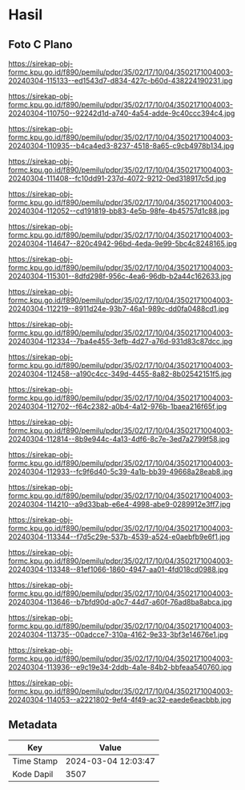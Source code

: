# Hasil

## Foto C Plano

https://sirekap-obj-formc.kpu.go.id/f890/pemilu/pdpr/35/02/17/10/04/3502171004003-20240304-115133--ed1543d7-d834-427c-b60d-438224190231.jpg

https://sirekap-obj-formc.kpu.go.id/f890/pemilu/pdpr/35/02/17/10/04/3502171004003-20240304-110750--92242d1d-a740-4a54-adde-9c40ccc394c4.jpg

https://sirekap-obj-formc.kpu.go.id/f890/pemilu/pdpr/35/02/17/10/04/3502171004003-20240304-110935--b4ca4ed3-8237-4518-8a65-c9cb4978b134.jpg

https://sirekap-obj-formc.kpu.go.id/f890/pemilu/pdpr/35/02/17/10/04/3502171004003-20240304-111408--fc10dd91-237d-4072-9212-0ed318917c5d.jpg

https://sirekap-obj-formc.kpu.go.id/f890/pemilu/pdpr/35/02/17/10/04/3502171004003-20240304-112052--cd191819-bb83-4e5b-98fe-4b45757d1c88.jpg

https://sirekap-obj-formc.kpu.go.id/f890/pemilu/pdpr/35/02/17/10/04/3502171004003-20240304-114647--820c4942-96bd-4eda-9e99-5bc4c8248165.jpg

https://sirekap-obj-formc.kpu.go.id/f890/pemilu/pdpr/35/02/17/10/04/3502171004003-20240304-115301--8dfd298f-956c-4ea6-96db-b2a44c162633.jpg

https://sirekap-obj-formc.kpu.go.id/f890/pemilu/pdpr/35/02/17/10/04/3502171004003-20240304-112219--8911d24e-93b7-46a1-989c-dd0fa0488cd1.jpg

https://sirekap-obj-formc.kpu.go.id/f890/pemilu/pdpr/35/02/17/10/04/3502171004003-20240304-112334--7ba4e455-3efb-4d27-a76d-931d83c87dcc.jpg

https://sirekap-obj-formc.kpu.go.id/f890/pemilu/pdpr/35/02/17/10/04/3502171004003-20240304-112458--a190c4cc-349d-4455-8a82-8b02542151f5.jpg

https://sirekap-obj-formc.kpu.go.id/f890/pemilu/pdpr/35/02/17/10/04/3502171004003-20240304-112702--f64c2382-a0b4-4a12-976b-1baea216f65f.jpg

https://sirekap-obj-formc.kpu.go.id/f890/pemilu/pdpr/35/02/17/10/04/3502171004003-20240304-112814--8b9e944c-4a13-4df6-8c7e-3ed7a2799f58.jpg

https://sirekap-obj-formc.kpu.go.id/f890/pemilu/pdpr/35/02/17/10/04/3502171004003-20240304-112933--fc9f6d40-5c39-4a1b-bb39-49668a28eab8.jpg

https://sirekap-obj-formc.kpu.go.id/f890/pemilu/pdpr/35/02/17/10/04/3502171004003-20240304-114210--a9d33bab-e6e4-4998-abe9-0289912e3ff7.jpg

https://sirekap-obj-formc.kpu.go.id/f890/pemilu/pdpr/35/02/17/10/04/3502171004003-20240304-113344--f7d5c29e-537b-4539-a524-e0aebfb9e6f1.jpg

https://sirekap-obj-formc.kpu.go.id/f890/pemilu/pdpr/35/02/17/10/04/3502171004003-20240304-113348--81ef1066-1860-4947-aa01-4fd018cd0988.jpg

https://sirekap-obj-formc.kpu.go.id/f890/pemilu/pdpr/35/02/17/10/04/3502171004003-20240304-113646--b7bfd90d-a0c7-44d7-a60f-76ad8ba8abca.jpg

https://sirekap-obj-formc.kpu.go.id/f890/pemilu/pdpr/35/02/17/10/04/3502171004003-20240304-113735--00adcce7-310a-4162-9e33-3bf3e14676e1.jpg

https://sirekap-obj-formc.kpu.go.id/f890/pemilu/pdpr/35/02/17/10/04/3502171004003-20240304-113936--e9c19e34-2ddb-4a1e-84b2-bbfeaa540760.jpg

https://sirekap-obj-formc.kpu.go.id/f890/pemilu/pdpr/35/02/17/10/04/3502171004003-20240304-114053--a2221802-9ef4-4f49-ac32-eaede6eacbbb.jpg


## Metadata

| Key        | Value               |
| ---------- | ------------------- |
| Time Stamp | 2024-03-04 12:03:47 |
| Kode Dapil | 3507                |



